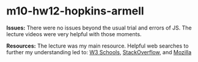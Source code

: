 # m10-hw12-hopkins-armell

**Issues:** There were no issues beyond the usual trial and errors of JS. The lecture videos were very helpful with those moments.

**Resources:** The lecture was my main resource. Helpful web searches to further my understanding led to:
[W3 Schools](https://www.w3schools.com/), 
[StackOverflow](https://stackoverflow.com/), and
[Mozilla](https://developer.mozilla.org/en-US/)